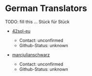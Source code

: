 # German Translators

TODO: fill this ... Stück für Stück

- [42sol-eu](https://github.com/42sol-eu)
	- Contact: unconfirmed
	- Github-Status: unknown

- [marcjulianschwarz](https://github.com/marcjulianschwarz)
	- Contact: unconfirmed
	- Github-Status: unknown
